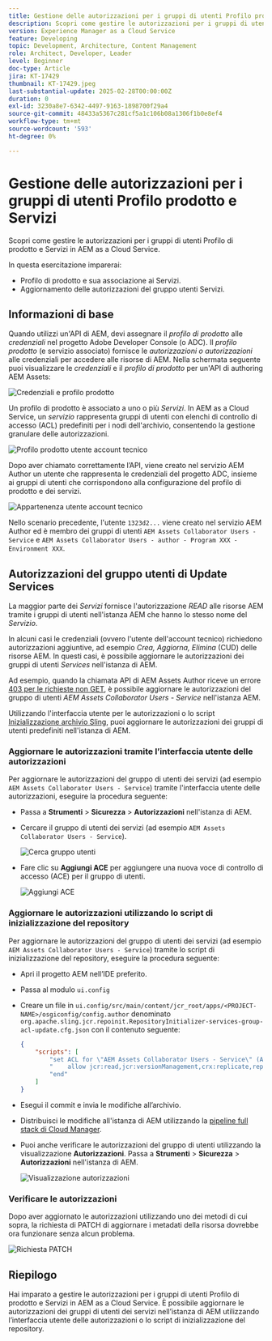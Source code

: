 ```yaml
---
title: Gestione delle autorizzazioni per i gruppi di utenti Profilo prodotto e Servizi
description: Scopri come gestire le autorizzazioni per i gruppi di utenti Profilo di prodotto e Servizi in AEM as a Cloud Service.
version: Experience Manager as a Cloud Service
feature: Developing
topic: Development, Architecture, Content Management
role: Architect, Developer, Leader
level: Beginner
doc-type: Article
jira: KT-17429
thumbnail: KT-17429.jpeg
last-substantial-update: 2025-02-28T00:00:00Z
duration: 0
exl-id: 3230a8e7-6342-4497-9163-1898700f29a4
source-git-commit: 48433a5367c281cf5a1c106b08a1306f1b0e8ef4
workflow-type: tm+mt
source-wordcount: '593'
ht-degree: 0%

---
```


# Gestione delle autorizzazioni per i gruppi di utenti Profilo prodotto e Servizi

Scopri come gestire le autorizzazioni per i gruppi di utenti Profilo di prodotto e Servizi in AEM as a Cloud Service.

In questa esercitazione imparerai:

- Profilo di prodotto e sua associazione ai Servizi.
- Aggiornamento delle autorizzazioni del gruppo utenti Servizi.

## Informazioni di base

Quando utilizzi un&#39;API di AEM, devi assegnare il _profilo di prodotto_ alle _credenziali_ nel progetto Adobe Developer Console (o ADC). Il _profilo prodotto_ (e servizio associato) fornisce le _autorizzazioni o autorizzazioni_ alle credenziali per accedere alle risorse di AEM. Nella schermata seguente puoi visualizzare le _credenziali_ e il _profilo di prodotto_ per un&#39;API di authoring AEM Assets:

![Credenziali e profilo prodotto](../assets/how-to/API-Credentials-Product-Profile.png)

Un profilo di prodotto è associato a uno o più _Servizi_. In AEM as a Cloud Service, un _servizio_ rappresenta gruppi di utenti con elenchi di controllo di accesso (ACL) predefiniti per i nodi dell&#39;archivio, consentendo la gestione granulare delle autorizzazioni.

![Profilo prodotto utente account tecnico](../assets/s2s/technical-account-user-product-profile.png)

Dopo aver chiamato correttamente l’API, viene creato nel servizio AEM Author un utente che rappresenta le credenziali del progetto ADC, insieme ai gruppi di utenti che corrispondono alla configurazione del profilo di prodotto e dei servizi.

![Appartenenza utente account tecnico](../assets/s2s/technical-account-user-membership.png)

Nello scenario precedente, l&#39;utente `1323d2...` viene creato nel servizio AEM Author ed è membro dei gruppi di utenti `AEM Assets Collaborator Users - Service` e `AEM Assets Collaborator Users - author - Program XXX - Environment XXX`.

## Autorizzazioni del gruppo utenti di Update Services

La maggior parte dei _Servizi_ fornisce l&#39;autorizzazione _READ_ alle risorse AEM tramite i gruppi di utenti nell&#39;istanza AEM che hanno lo stesso nome del _Servizio_.

In alcuni casi le credenziali (ovvero l&#39;utente dell&#39;account tecnico) richiedono autorizzazioni aggiuntive, ad esempio _Crea, Aggiorna, Elimina_ (CUD) delle risorse AEM. In questi casi, è possibile aggiornare le autorizzazioni dei gruppi di utenti _Services_ nell&#39;istanza di AEM.

Ad esempio, quando la chiamata API di AEM Assets Author riceve un errore [403 per le richieste non GET](../use-cases/invoke-api-using-oauth-s2s.md#403-error-for-non-get-requests), è possibile aggiornare le autorizzazioni del gruppo di utenti _AEM Assets Collaborator Users - Service_ nell&#39;istanza AEM.

Utilizzando l&#39;interfaccia utente per le autorizzazioni o lo script [Inizializzazione archivio Sling](https://sling.apache.org/documentation/bundles/repository-initialization.html), puoi aggiornare le autorizzazioni dei gruppi di utenti predefiniti nell&#39;istanza di AEM.

### Aggiornare le autorizzazioni tramite l’interfaccia utente delle autorizzazioni

Per aggiornare le autorizzazioni del gruppo di utenti dei servizi (ad esempio `AEM Assets Collaborator Users - Service`) tramite l&#39;interfaccia utente delle autorizzazioni, eseguire la procedura seguente:

- Passa a **Strumenti** > **Sicurezza** > **Autorizzazioni** nell&#39;istanza di AEM.

- Cercare il gruppo di utenti dei servizi (ad esempio `AEM Assets Collaborator Users - Service`).

  ![Cerca gruppo utenti](../assets/how-to/search-user-group.png)

- Fare clic su **Aggiungi ACE** per aggiungere una nuova voce di controllo di accesso (ACE) per il gruppo di utenti.

  ![Aggiungi ACE](../assets/how-to/add-ace.png)

### Aggiornare le autorizzazioni utilizzando lo script di inizializzazione del repository

Per aggiornare le autorizzazioni del gruppo di utenti dei servizi (ad esempio `AEM Assets Collaborator Users - Service`) tramite lo script di inizializzazione del repository, eseguire la procedura seguente:

- Apri il progetto AEM nell’IDE preferito.

- Passa al modulo `ui.config`

- Creare un file in `ui.config/src/main/content/jcr_root/apps/<PROJECT-NAME>/osgiconfig/config.author` denominato `org.apache.sling.jcr.repoinit.RepositoryInitializer-services-group-acl-update.cfg.json` con il contenuto seguente:

  ```json
  {
      "scripts": [
          "set ACL for \"AEM Assets Collaborator Users - Service\" (ACLOptions=ignoreMissingPrincipal)",
          "    allow jcr:read,jcr:versionManagement,crx:replicate,rep:write on /content/dam",
          "end"
      ]
  }
  ```

- Esegui il commit e invia le modifiche all’archivio.

- Distribuisci le modifiche all&#39;istanza di AEM utilizzando la [pipeline full stack di Cloud Manager](https://experienceleague.adobe.com/it/docs/experience-manager-cloud-service/content/implementing/using-cloud-manager/cicd-pipelines/introduction-ci-cd-pipelines#full-stack-pipeline).

- Puoi anche verificare le autorizzazioni del gruppo di utenti utilizzando la visualizzazione **Autorizzazioni**. Passa a **Strumenti** > **Sicurezza** > **Autorizzazioni** nell&#39;istanza di AEM.

  ![Visualizzazione autorizzazioni](../assets/how-to/permissions-view.png)

### Verificare le autorizzazioni

Dopo aver aggiornato le autorizzazioni utilizzando uno dei metodi di cui sopra, la richiesta di PATCH di aggiornare i metadati della risorsa dovrebbe ora funzionare senza alcun problema.

![Richiesta PATCH](../assets/how-to/patch-request.png)

## Riepilogo

Hai imparato a gestire le autorizzazioni per i gruppi di utenti Profilo di prodotto e Servizi in AEM as a Cloud Service. È possibile aggiornare le autorizzazioni dei gruppi di utenti dei servizi nell’istanza di AEM utilizzando l’interfaccia utente delle autorizzazioni o lo script di inizializzazione del repository.
